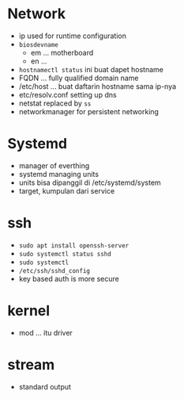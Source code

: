 # Network
- ip used for runtime configuration
- `biosdevname` 
    - em ... motherboard
    - en ... 
- `hostnamectl status` ini buat dapet hostname 
- FQDN ... fully qualified domain name
- /etc/host ... buat daftarin hostname sama ip-nya
- etc/resolv.conf setting up dns
- netstat replaced by `ss`
- networkmanager for persistent networking

# Systemd
- manager of everthing
- systemd managing units
- units bisa dipanggil di /etc/systemd/system
- target, kumpulan dari service


# ssh
- `sudo apt install openssh-server`
- `sudo systemctl status sshd`
- `sudo systemctl `
- `/etc/ssh/sshd_config`
- key based auth is more secure

# kernel
- mod ... itu driver

# stream
- standard output
